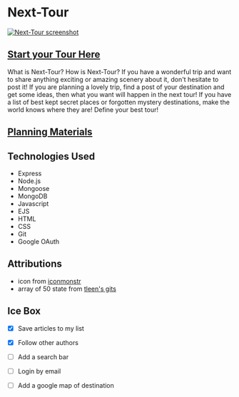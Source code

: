 # Next-Tour

[![Next-Tour screenshot](https://i.postimg.cc/KYdVj80r/image.png)](https://postimg.cc/jW4vkt0L)

## [Start your Tour Here](https://next-tour.fly.dev/)

What is Next-Tour? How is Next-Tour? 
If you have a wonderful trip and want to share anything exciting or amazing scenery about it, don't hesitate to post it!
If you are planning a lovely trip, find a post of your destination and get some ideas, then what you want will happen in the next tour! 
If you have a list of best kept secret places or forgotten mystery destinations, make the world knows where they are!
Define your best tour!

## [Planning Materials](https://trello.com/b/B9tsw0kp/next-tour)

## Technologies Used
* Express
* Node.js
* Mongoose
* MongoDB
* Javascript
* EJS
* HTML
* CSS
* Git
* Google OAuth

## Attributions
* icon from [iconmonstr](https://iconmonstr.com/airport-7-svg/)
* array of 50 state from [tleen's gits](https://gist.github.com/tleen/6299431)

## Ice Box
- [x] Save articles to my list
- [x] Follow other authors
- [ ] Add a search bar
- [ ] Login by email
- [ ] Add a google map of destination


